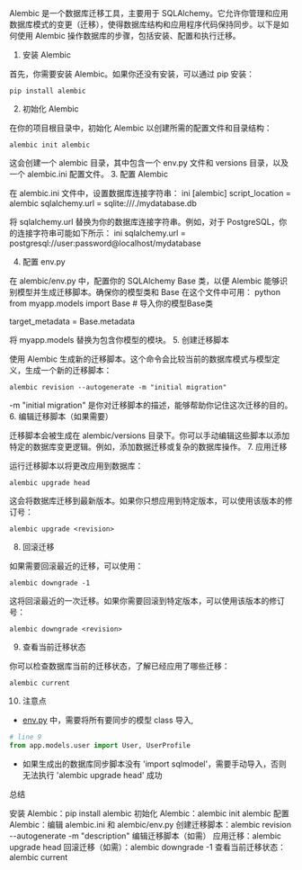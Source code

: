 Alembic 是一个数据库迁移工具，主要用于 SQLAlchemy。它允许你管理和应用数据库模式的变更（迁移），使得数据库结构和应用程序代码保持同步。以下是如何使用 Alembic 操作数据库的步骤，包括安装、配置和执行迁移。
1. 安装 Alembic

首先，你需要安装 Alembic。如果你还没有安装，可以通过 pip 安装：

```shell
pip install alembic
```

2. 初始化 Alembic

在你的项目根目录中，初始化 Alembic 以创建所需的配置文件和目录结构：
```shell
alembic init alembic
```


这会创建一个 alembic 目录，其中包含一个 env.py 文件和 versions 目录，以及一个 alembic.ini 配置文件。
3. 配置 Alembic

在 alembic.ini 文件中，设置数据库连接字符串：
ini
[alembic]
script_location = alembic
sqlalchemy.url = sqlite:///./mydatabase.db

将 sqlalchemy.url 替换为你的数据库连接字符串。例如，对于 PostgreSQL，你的连接字符串可能如下所示：
ini
sqlalchemy.url = postgresql://user:password@localhost/mydatabase

4. 配置 env.py

在 alembic/env.py 中，配置你的 SQLAlchemy Base 类，以便 Alembic 能够识别模型并生成迁移脚本。确保你的模型类和 Base 在这个文件中可用：
python
from myapp.models import Base  # 导入你的模型Base类

target_metadata = Base.metadata

将 myapp.models 替换为包含你模型的模块。
5. 创建迁移脚本

使用 Alembic 生成新的迁移脚本。这个命令会比较当前的数据库模式与模型定义，生成一个新的迁移脚本：
```shell
alembic revision --autogenerate -m "initial migration"
```

-m "initial migration" 是你对迁移脚本的描述，能够帮助你记住这次迁移的目的。
6. 编辑迁移脚本（如果需要）

迁移脚本会被生成在 alembic/versions 目录下。你可以手动编辑这些脚本以添加特定的数据库变更逻辑。例如，添加数据迁移或复杂的数据库操作。
7. 应用迁移

运行迁移脚本以将更改应用到数据库：
```shell
alembic upgrade head
```
这会将数据库迁移到最新版本。如果你只想应用到特定版本，可以使用该版本的修订号：
```shell
alembic upgrade <revision>
```

8. 回滚迁移

如果需要回滚最近的迁移，可以使用：
```shell
alembic downgrade -1
```

这将回滚最近的一次迁移。如果你需要回滚到特定版本，可以使用该版本的修订号：
```shell
alembic downgrade <revision>
```

9. 查看当前迁移状态

你可以检查数据库当前的迁移状态，了解已经应用了哪些迁移：
```shell
alembic current
```

10. 注意点

- [env.py](env.py) 中，需要将所有要同步的模型 class 导入,
```python
# line 9
from app.models.user import User, UserProfile
```

- 如果生成出的数据库同步脚本没有 'import sqlmodel'，需要手动导入，否则无法执行 'alembic upgrade head' 成功

总结

安装 Alembic：pip install alembic
初始化 Alembic：alembic init alembic
配置 Alembic：编辑 alembic.ini 和 alembic/env.py
创建迁移脚本：alembic revision --autogenerate -m "description"
编辑迁移脚本（如需）
应用迁移：alembic upgrade head
回滚迁移（如需）：alembic downgrade -1
查看当前迁移状态：alembic current
